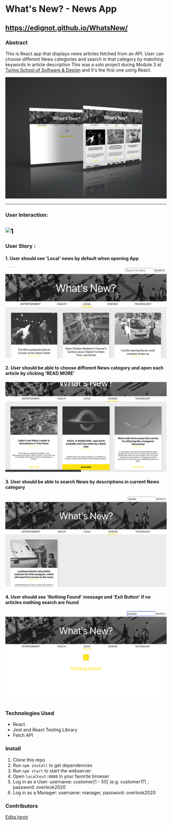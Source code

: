 # What's New? - News App 

## https://edignot.github.io/WhatsNew/

### Abstract
This is React app that displays news articles fetched from an API. User can choose different News categories and search in that category by matching keywords in article description
This was a solo project during Module 3 at [Turing School of Software & Design](https://turing.io/) and it's the first one using React.

![whats new](/whatsnew.jpg)

---
### User Interaction:
![1](/img/1.gif)
---
### User Story : 
#### 1. User should see 'Local' news by default when opening App
![1](/img/1.png)
#### 2. User should be able to choose different News category and open each article by clicking 'READ MORE'
![2](/img/2.png)
#### 3. User should be able to search News by descriptions in current News category
![3](/img/3.png)
#### 4. User should see 'Nothing Found' message and 'Exit Button' if no articles mathing search are found
![4](/img/4.png)

### Technologies Used
- React
- Jest and React Testing Library
- Fetch API

### Install
1. Clone this repo
1. Run `npm install` to get dependencies
1. Run `npm start` to start the webserver 
1. Open `localhost:8080` in your favorite browser
1. Log in as a User:  username: customer[1 - 50] (e.g. customer17) , password: overlook2020
1. Log in as a Manager:  username: manager, password: overlook2020

### Contributors
[Edita Ignot](https://github.com/edignot)
